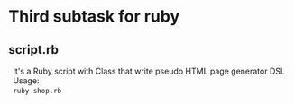 # Third subtask for ruby

## script.rb<br />
  &nbsp;&nbsp;It's a Ruby script with Class that write pseudo HTML page generator DSL<br />
  &nbsp;&nbsp;Usage:<br />
  &nbsp;&nbsp;`ruby shop.rb`<br />

